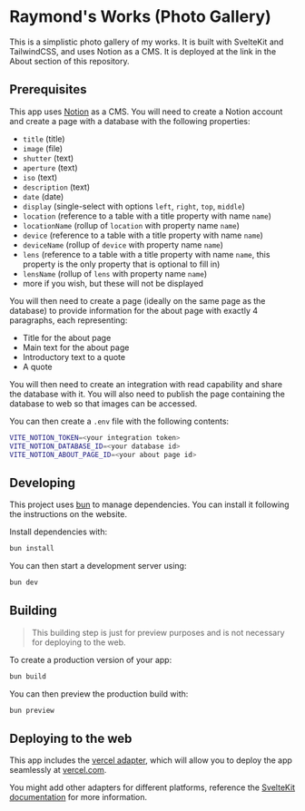 # Raymond's Works (Photo Gallery)

This is a simplistic photo gallery of my works. It is built with SvelteKit and TailwindCSS, and uses Notion as a CMS. It is deployed at the link in the About section of this repository.

## Prerequisites

This app uses [Notion](https://notion.so) as a CMS. You will need to create a Notion account and create a page with a database with the following properties:

- `title` (title)
- `image` (file)
- `shutter` (text)
- `aperture` (text)
- `iso` (text)
- `description` (text)
- `date` (date)
- `display` (single-select with options `left`, `right`, `top`, `middle`)
- `location` (reference to a table with a title property with name `name`)
- `locationName` (rollup of `location` with property name `name`)
- `device` (reference to a table with a title property with name `name`)
- `deviceName` (rollup of `device` with property name `name`)
- `lens` (reference to a table with a title property with name `name`, this property is the only property that is optional to fill in)
- `lensName` (rollup of `lens` with property name `name`)
- more if you wish, but these will not be displayed

You will then need to create a page (ideally on the same page as the database) to provide information for the about page with exactly 4 paragraphs, each representing:

- Title for the about page
- Main text for the about page
- Introductory text to a quote
- A quote

You will then need to create an integration with read capability and share the database with it. You will also need to publish the page containing the database to web so that images can be accessed.

You can then create a `.env` file with the following contents:

```bash
VITE_NOTION_TOKEN=<your integration token>
VITE_NOTION_DATABASE_ID=<your database id>
VITE_NOTION_ABOUT_PAGE_ID=<your about page id>
```

## Developing

This project uses [bun](https://bun.sh/) to manage dependencies. You can install it following the instructions on the website.

Install dependencies with:

```bash
bun install
```

You can then start a development server using:

```bash
bun dev
```

## Building

> This building step is just for preview purposes and is not necessary for deploying to the web.

To create a production version of your app:

```bash
bun build
```

You can then preview the production build with:

```bash
bun preview
```

## Deploying to the web

This app includes the [vercel adapter](https://kit.svelte.dev/docs/adapter-vercel), which will allow you to deploy the app seamlessly at [vercel.com](https://vercel.com/).

You might add other adapters for different platforms, reference the [SvelteKit documentation](https://kit.svelte.dev/docs/adapters) for more information.
